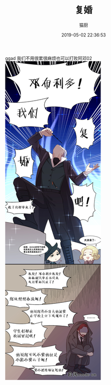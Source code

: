 ﻿---
layout: post
title: 复婚
date: 2019-05-02 22:36:53
updated: 2019-05-02 22:36:53
comments: true
categories: [Photo]
tags: [ggad, 格邓, 神奇动物在哪里]
author: "猫厨"
description: ""
toc: true
---
ggad
我们不用很累很麻烦也可以打败阿邓02
![](https://raw.githubusercontent.com/alicewish/meowchain247/master/fhun.jpg)



